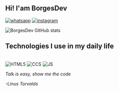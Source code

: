 ## Hi! I'am BorgesDev 
[![whatsapp](https://img.shields.io/badge/WhatsApp-25D366?style=for-the-badge&logo=whatsapp&logoColor=white)](https://wa.me/5516993917443)
[![instagram](https://img.shields.io/badge/Instagram-E4405F?style=for-the-badge&logo=instagram&logoColor=white)](https://instagram.com/borgesdev?igshid=ZGUzMzM3NWJiOQ==)


![BorgesDev GitHub stats](https://github-readme-stats.vercel.app/api?username=borg3sdev&show_icons=true&theme=tokyonight)

## Technologies I use in my daily life

<div style="display: inline_block"><br>
<img align="center" alt="HTML5" src="https://img.shields.io/badge/HTML5-E34F26?style=for-the-badge&logo=html5&logoColor=white">
<img align="center" alt="CCS" src="https://img.shields.io/badge/CSS3-1572B6?style=for-the-badge&logo=css3&logoColor=white">
<img align="center" alt="JS" src="https://img.shields.io/badge/JavaScript-323330?style=for-the-badge&logo=javascript&logoColor=F7DF1E">
</div>

<!-- [![Top Langs](https://github-readme-stats.vercel.app/api/top-langs/?username=borg3sdev&layout=compact)](https://github.com/borg3sdev/github-readme-stats) -->


<i style="font-style: italic">Talk is easy, show me the code

-Linus Torvalds</i>
